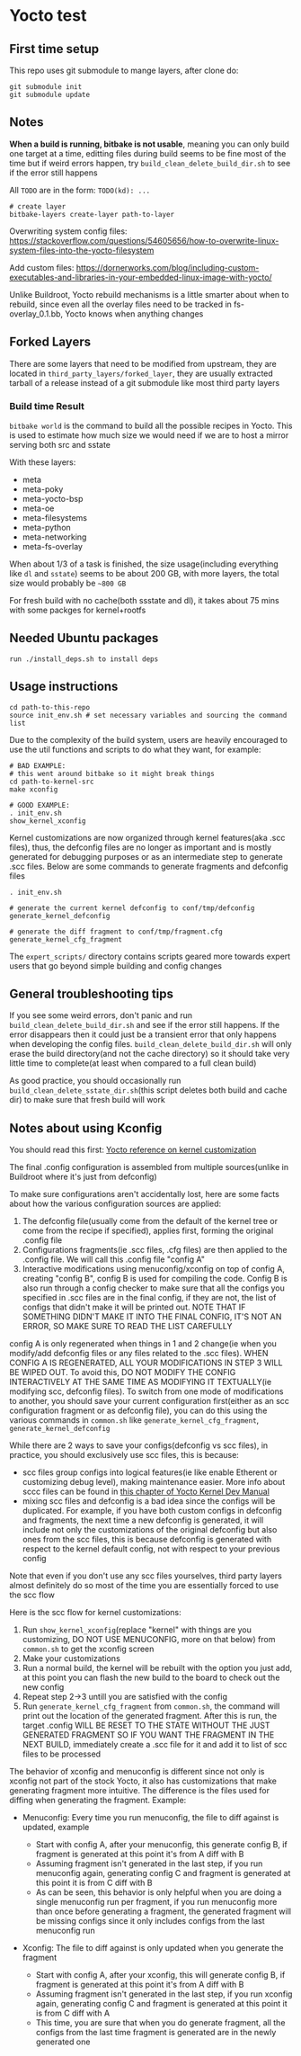 # Yocto test

## First time setup

This repo uses git submodule to mange layers, after clone do:

```shell
git submodule init
git submodule update
```

## Notes

**When a build is running, bitbake is not usable**, meaning you can only build one target at a time, editting files during build seems to be fine most of the time but if weird errors happen, try `build_clean_delete_build_dir.sh` to see if the error still happens

All `TODO` are in the form: `TODO(kd): ...`

```shell
# create layer
bitbake-layers create-layer path-to-layer
```

Overwriting system config files: https://stackoverflow.com/questions/54605656/how-to-overwrite-linux-system-files-into-the-yocto-filesystem

Add custom files: https://dornerworks.com/blog/including-custom-executables-and-libraries-in-your-embedded-linux-image-with-yocto/

Unlike Buildroot, Yocto rebuild mechanisms is a little smarter about when to rebuild, since even all the overlay files need to be tracked in fs-overlay_0.1.bb, Yocto knows when anything changes

## Forked Layers

There are some layers that need to be modified from upstream, they are located in `third_party_layers/forked_layer`, they are usually extracted tarball of a release instead of a git submodule like most third party layers

### Build time Result

`bitbake world` is the command to build all the possible recipes in Yocto. This is used to estimate how much size we would need if we are to host a mirror serving both src and sstate

With these layers:

- meta
- meta-poky
- meta-yocto-bsp
- meta-oe
- meta-filesystems
- meta-python
- meta-networking
- meta-fs-overlay

When about 1/3 of a task is finished, the size usage(including everything like `dl` and `sstate`) seems to be about 200 GB, with more layers, the total size would probably be `~800 GB`

For fresh build with no cache(both ssstate and dl), it takes about 75 mins with some packges for kernel+rootfs

## Needed Ubuntu packages

```shell
run ./install_deps.sh to install deps
```

## Usage instructions

```shell
cd path-to-this-repo
source init_env.sh # set necessary variables and sourcing the command list
```

Due to the complexity of the build system, users are heavily encouraged to use the util functions and scripts to do what they want, for example:

```shell
# BAD EXAMPLE:
# this went around bitbake so it might break things
cd path-to-kernel-src
make xconfig

# GOOD EXAMPLE:
. init_env.sh
show_kernel_xconfig
```

Kernel customizations are now organized through kernel features(aka .scc files), thus, the defconfig files are no longer as important and is mostly generated for debugging purposes or as an intermediate step to generate .scc files. Below are some commands to generate fragments and defconfig files

```shell
. init_env.sh

# generate the current kernel defconfig to conf/tmp/defconfig
generate_kernel_defconfig

# generate the diff fragment to conf/tmp/fragment.cfg
generate_kernel_cfg_fragment
```

The `expert_scripts/` directory contains scripts geared more towards expert users that go beyond simple building and config changes

## General troubleshooting tips

If you see some weird errors, don't panic and run `build_clean_delete_build_dir.sh` and see if the error still happens. If the error disappears then it could just be a transient error that only happens when developing the config files. `build_clean_delete_build_dir.sh` will only erase the build directory(and not the cache directory) so it should take very little time to complete(at least when compared to a full clean build)

As good practice, you should occasionally run `build_clean_delete_sstate_dir.sh`(this script deletes both build and cache dir) to make sure that fresh build will work

## Notes about using Kconfig

You should read this first: [Yocto reference on kernel customization](https://www.yoctoproject.org/docs/latest/kernel-dev/kernel-dev.html#configuring-the-kernel)

The final .config configuration is assembled from multiple sources(unlike in Buildroot where it's just from defconfig)

To make sure configurations aren't accidentally lost, here are some facts about how the various configuration sources are applied:

1. The defconfig file(usually come from the default of the kernel tree or come from the recipe if specified), applies first, forming the original .config file
2. Configurations fragments(ie .scc files, .cfg files) are then applied to the .config file. We will call this .config file "config A"
3. Interactive modifications using menuconfig/xconfig on top of config A, creating "config B", config B is used for compiling the code. Config B is also run through a config checker to make sure that all the configs you specified in .scc files are in the final config, if they are not, the list of configs that didn't make it will be printed out. NOTE THAT IF SOMETHING DIDN'T MAKE IT INTO THE FINAL CONFIG, IT'S NOT AN ERROR, SO MAKE SURE TO READ THE LIST CAREFULLY

config A is only regenerated when things in 1 and 2 change(ie when you modify/add defconfig files or any files related to the .scc files). WHEN CONFIG A IS REGENERATED, ALL YOUR MODIFICATIONS IN STEP 3 WILL BE WIPED OUT. To avoid this, DO NOT MODIFY THE CONFIG INTERACTIVELY AT THE SAME TIME AS MODIFYING IT TEXTUALLY(ie modifying scc, defconfig files). To switch from one mode of modifications to another, you should save your current configuration first(either as an scc configuration fragment or as defconfig file), you can do this using the various commands in `common.sh` like `generate_kernel_cfg_fragment`, `generate_kernel_defconfig`

While there are 2 ways to save your configs(defconfig vs scc files), in practice, you should exclusively use scc files, this is because:

- scc files group configs into logical features(ie like enable Etherent or customizing debug level), making maintenance easier. More info about sccc files can be found in [this chapter of Yocto Kernel Dev Manual](https://www.yoctoproject.org/docs/latest/kernel-dev/kernel-dev.html#kernel-dev-advanced)
- mixing scc files and defconfig is a bad idea since the configs will be duplicated. For example, if you have both custom configs in defconfig and fragments, the next time a new defconfig is generated, it will include not only the customizations of the original defconfig but also ones from the scc files, this is because defconfig is generated with respect to the kernel default config, not with respect to your previous config

Note that even if you don't use any scc files yourselves, third party layers almost definitely do so most of the time you are essentially forced to use the scc flow

Here is the scc flow for kernel customizations:

1. Run `show_kernel_xconfig`(replace "kernel" with things are you customizing, DO NOT USE MENUCONFIG, more on that below) from `common.sh` to get the xconfig screen
2. Make your customizations
3. Run a normal build, the kernel will be rebuilt with the option you just add, at this point you can flash the new build to the board to check out the new config
4. Repeat step 2->3 untill you are satisfied with the config
5. Run `generate_kernel_cfg_fragment` from `common.sh`, the command will print out the location of the generated fragment. After this is run, the target .config WILL BE RESET TO THE STATE WITHOUT THE JUST GENERATED FRAGMENT SO IF YOU WANT THE FRAGMENT IN THE NEXT BUILD, immediately create a .scc file for it and add it to list of scc files to be processed

The behavior of xconfig and menuconfig is different since not only is xconfig not part of the stock Yocto, it also has customizations that make generating fragment more intuitive. The difference is the files used for diffing when generating the fragment. Example:

- Menuconfig: Every time you run menuconfig, the file to diff against is updated, example
  - Start with config A, after your menuconfig, this generate config B, if fragment is generated at this point it's from A diff with B
  - Assuming fragment isn't generated in the last step, if you run menuconfig again, generating config C and fragment is generated at this point it is from C diff with B
  - As can be seen, this behavior is only helpful when you are doing a single menuconfig run per fragment, if you run menuconfig more than once before generating a fragment, the generated fragment will be missing configs since it only includes configs from the last menuconfig run

- Xconfig: The file to diff against is only updated when you generate the fragment
  - Start with config A, after your xconfig, this will generate config B, if fragment is generated at this point it's from A diff with B
  - Assuming fragment isn't generated in the last step, if you run xconfig again, generating config C and fragment is generated at this point it is from C diff with A
  - This time, you are sure that when you do generate fragment, all the configs from the last time fragment is generated are in the newly generated one
